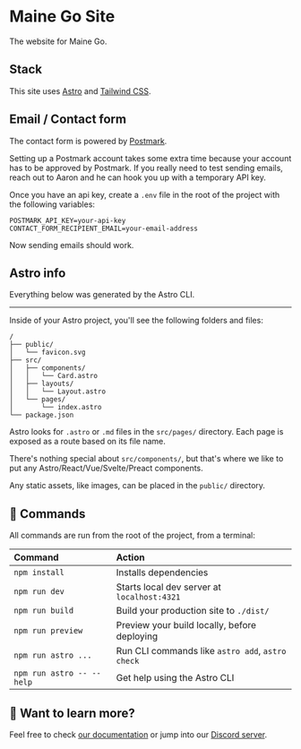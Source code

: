 # Maine Go Site

The website for Maine Go.

## Stack

This site uses [Astro](https://astro.build/) and [Tailwind CSS](https://tailwindcss.com/).

## Email / Contact form

The contact form is powered by [Postmark](https://postmarkapp.com/).

Setting up a Postmark account takes some extra time because your account
has to be approved by Postmark. If you really need to test sending emails,
reach out to Aaron and he can hook you up with a temporary API key.

Once you have an api key, create a `.env` file in the root of the project
with the following variables:

```
POSTMARK_API_KEY=your-api-key
CONTACT_FORM_RECIPIENT_EMAIL=your-email-address
```

Now sending emails should work.

## Astro info

Everything below was generated by the Astro CLI.

---

Inside of your Astro project, you'll see the following folders and files:

```text
/
├── public/
│   └── favicon.svg
├── src/
│   ├── components/
│   │   └── Card.astro
│   ├── layouts/
│   │   └── Layout.astro
│   └── pages/
│       └── index.astro
└── package.json
```

Astro looks for `.astro` or `.md` files in the `src/pages/` directory. Each page is exposed as a route based on its file name.

There's nothing special about `src/components/`, but that's where we like to put any Astro/React/Vue/Svelte/Preact components.

Any static assets, like images, can be placed in the `public/` directory.

## 🧞 Commands

All commands are run from the root of the project, from a terminal:

| Command                   | Action                                           |
| :------------------------ | :----------------------------------------------- |
| `npm install`             | Installs dependencies                            |
| `npm run dev`             | Starts local dev server at `localhost:4321`      |
| `npm run build`           | Build your production site to `./dist/`          |
| `npm run preview`         | Preview your build locally, before deploying     |
| `npm run astro ...`       | Run CLI commands like `astro add`, `astro check` |
| `npm run astro -- --help` | Get help using the Astro CLI                     |

## 👀 Want to learn more?

Feel free to check [our documentation](https://docs.astro.build) or jump into our [Discord server](https://astro.build/chat).

